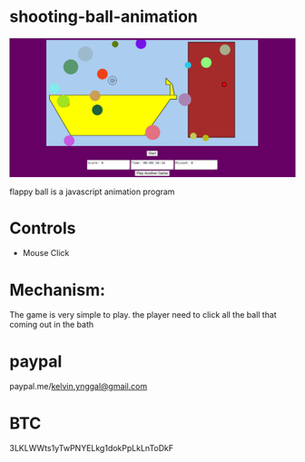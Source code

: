 # shooting-ball-animation

<img src="https://github.com/ingalkelvin/shooting-ball-animation/blob/main/bath.png">

flappy ball is a javascript animation program

# Controls
-	Mouse Click

# Mechanism:

The game is very simple to play. the player need to click all the ball that coming out in the bath 

# paypal

paypal.me/kelvin.ynggal@gmail.com

# BTC

3LKLWWts1yTwPNYELkg1dokPpLkLnToDkF
